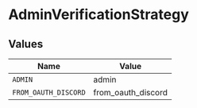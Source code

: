 # AdminVerificationStrategy


## Values

| Name                 | Value                |
| -------------------- | -------------------- |
| `ADMIN`              | admin                |
| `FROM_OAUTH_DISCORD` | from_oauth_discord   |